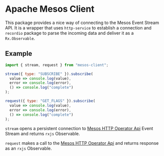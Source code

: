 # Apache Mesos Client

This package provides a nice way of connecting to the Mesos Event Stream API. It is a wrapper that uses `http-service` to establish a connection and `recordio` package to parse the incoming data and deliver it as a `Rx.Observable`.

## Example
```javascript
import { stream, request } from "mesos-client";

stream({ type: "SUBSCRIBE" }).subscribe(
  value => console.log(value),
  error => console.log(error),
  () => console.log("complete")
);

request({ type: "GET_FLAGS" }).subscribe(
  value => console.log(value),
  error => console.log(error),
  () => console.log("complete")
);
```

`stream` opens a persistent connection to [Mesos HTTP Operator Api](http://mesos.apache.org/documentation/latest/operator-http-api) Event Stream and returns `rxjs` Observable.

`request` makes a call to the [Mesos HTTP Operator Api](http://mesos.apache.org/documentation/latest/operator-http-api)  and returns response as an `rxjs` Observable.
